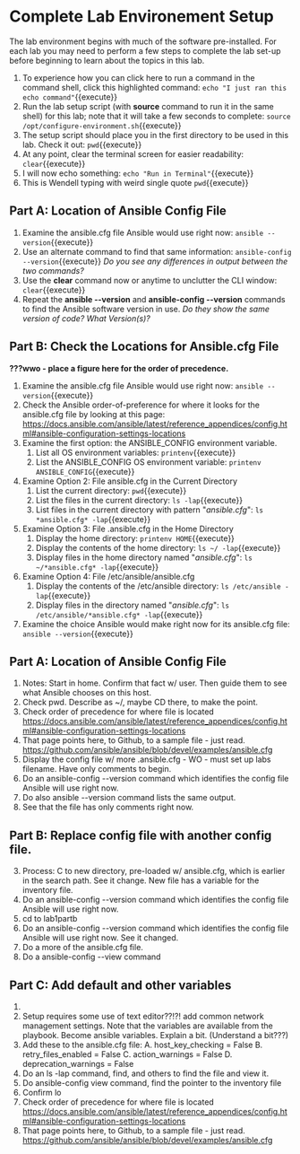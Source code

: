 # Complete Lab Environement Setup

The lab environment begins with much of the software pre-installed. For each lab you may need to perform a few steps to complete the lab set-up before beginning to learn about the topics in this lab.
1. To experience how you can click here to run a command in the command shell, click this highlighted command: `echo "I just ran this echo command"`{{execute}}
2. Run the lab setup script (with **source** command to run it in the same shell) for this lab; note that it will take a few seconds to complete: `source /opt/configure-environment.sh`{{execute}}
3. The setup script should place you in the first directory to be used in this lab. Check it out: `pwd`{{execute}}
4. At any point, clear the terminal screen for easier readability: `clear`{{execute}}
5. I will now echo something: `echo "Run in Terminal"`{{execute}}
6. This is Wendell typing with weird single quote `pwd`{{execute}}

## Part A: Location of Ansible Config File

1. Examine the ansible.cfg file Ansible would use right now: `ansible --version`{{execute}}
2. Use an alternate command to find that same information: `ansible-config --version`{{execute}} *Do you see any differences in output between the two commands?*
4. Use the **clear** command now or anytime to unclutter the CLI window: `clear`{{execute}}
5. Repeat the **ansible --version** and **ansible-config --version** commands to find the Ansible software version in use. *Do they show the same version of code? What Version(s)?*

## Part B: Check the Locations for Ansible.cfg File 

**???wwo - place a figure here for the order of precedence.**

1. Examine the ansible.cfg file Ansible would use right now: `ansible --version`{{execute}}
2. Check the Ansible order-of-preference for where it looks for the ansible.cfg file by looking at this page: https://docs.ansible.com/ansible/latest/reference_appendices/config.html#ansible-configuration-settings-locations
3. Examine the first option: the ANSIBLE_CONFIG environment variable.
   1. List all OS environment variables: `printenv`{{execute}}
   2. List the ANSIBLE_CONFIG OS environment variable: `printenv ANSIBLE_CONFIG`{{execute}}
4. Examine Option 2: File ansible.cfg in the Current Directory
   1. List the current directory: `pwd`{{execute}}
   2. List the files in the current directory: `ls -lap`{{execute}}
   3. List files in the current directory with pattern "*ansible.cfg*": `ls *ansible.cfg* -lap`{{execute}}
5. Examine Option 3: File .ansible.cfg in the Home Directory
   1. Display the home directory: `printenv HOME`{{execute}}
   2. Display the contents of the home directory: `ls ~/ -lap`{{execute}}
   3. Display files in the home directory named "*ansible.cfg*": `ls ~/*ansible.cfg* -lap`{{execute}}
6. Examine Option 4: File /etc/ansible/ansible.cfg
   1. Display the contents of the /etc/ansible directory: `ls /etc/ansible -lap`{{execute}}
   2. Display files in the directory named "*ansible.cfg*": `ls /etc/ansible/*ansible.cfg* -lap`{{execute}}
7. Examine the choice Ansible would make right now for its ansible.cfg file: `ansible --version`{{execute}}

## Part A: Location of Ansible Config File

1. Notes: Start in home. Confirm that fact w/ user. Then guide them to see what Ansible chooses on this host.
2. Check pwd. Describe as ~/, maybe CD there, to make the point.
3. Check order of precedence for where file is located https://docs.ansible.com/ansible/latest/reference_appendices/config.html#ansible-configuration-settings-locations
4. That page points here, to Github, to a sample file - just read. https://github.com/ansible/ansible/blob/devel/examples/ansible.cfg
5. Display the config file w/ more .ansible.cfg - WO - must set up labs filename. Have only comments to begin.
6. Do an ansible-config --version command which identifies the config file Ansible will use right now.
7. Do also ansible --version command lists the same output. 
8. See that the file has only comments right now.

## Part B: Replace config file with another config file. 

3. Process: C to new directory, pre-loaded w/ ansible.cfg, which is earlier in the search path. See it change. New file has a variable for the inventory file.
4. Do an ansible-config --version command which identifies the config file Ansible will use right now.
5. cd to lab1partb
6. Do an ansible-config --version command which identifies the config file Ansible will use right now. See it changed.
7. Do a more of the ansible.cfg file.
8. Do a ansible-config --view command 

## Part C: Add default and other variables

1. 
2. Setup requires some use of text editor??!?! add common network management settings. Note that the variables are available from the playbook. Become ansible variables. Explain a bit. (Understand a bit???)
3. Add these to the ansible.cfg file:
	A. host_key_checking = False
	B. retry_files_enabled = False
	C. action_warnings = False
	D. deprecation_warnings = False
4. Do an ls -lap command, find, and others to find the file and view it. 
7. Do ansible-config view command, find the pointer to the inventory file
8. Confirm lo
9. Check order of precedence for where file is located https://docs.ansible.com/ansible/latest/reference_appendices/config.html#ansible-configuration-settings-locations
10. That page points here, to Github, to a sample file - just read. https://github.com/ansible/ansible/blob/devel/examples/ansible.cfg
